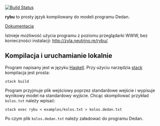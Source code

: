 [![Build Status](https://travis-ci.org/zyla/rybu.svg?branch=master)](https://travis-ci.org/zyla/rybu)

**rybu** to prosty język kompilowany do modeli programu Dedan.

[Dokumentacja](https://github.com/zyla/rybu/wiki/Opis-sk%C5%82adni-Rybu)

Istnieje możliwość użycia programu z poziomu przeglądarki WWW, bez konieczności
instalacji: http://zyla.neutrino.re/rybu/.

## Kompilacja i uruchamianie lokalnie

Program napisany jest w języku [Haskell](https://www.haskell.org).
Przy użyciu narzędzia [stack](http://docs.haskellstack.org/en/stable/README/#how-to-install)
kompilacja jest prosta:

    stack build

Program przyjmuje plik wejściowy poprzez standardowe wejście i wypisuje wynikowy
model na standardowy wyjście. Chcąc skompilować przykład `kolos.txt` należy
wpisać:

    stack exec rybu < examples/kolos.txt > kolos.dedan.txt

Po czym plik `kolos.dedan.txt` należy załadować do programu Dedan.
